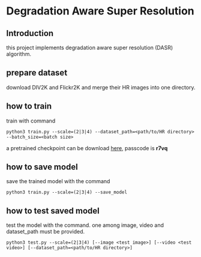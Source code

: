 # Degradation Aware Super Resolution

## Introduction

this project implements degradation aware super resolution (DASR) algorithm.

## prepare dataset

download DIV2K and Flickr2K and merge their HR images into one directory.

## how to train

train with command

```shell
python3 train.py --scale=(2|3|4) --dataset_path=<path/to/HR directory> --batch_size=<batch size>
```

a pretrained checkpoint can be download [here](https://pan.baidu.com/s/1eD69OpuppNDroZcjj2lKgA), passcode is **r7vq**

## how to save model

save the trained model with the command

```shell
python3 train.py --scale=(2|3|4) --save_model
```

## how to test saved model

test the model with the command.
one among image, video and dataset_path must be provided.

```shell
python3 test.py --scale=(2|3|4) [--image <test image>] [--video <test video>] [--dataset_path=<path/to/HR directory>]
```
